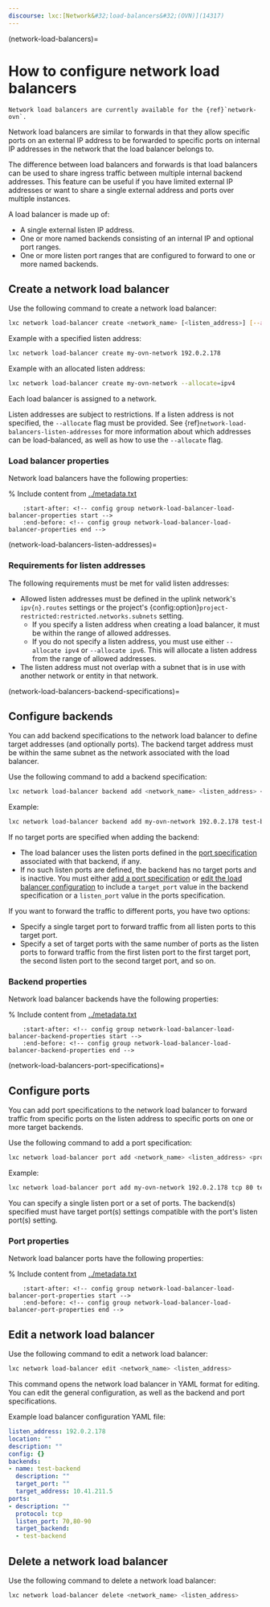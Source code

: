 ```yaml
---
discourse: lxc:[Network&#32;load-balancers&#32;(OVN)](14317)
---
```


(network-load-balancers)=
# How to configure network load balancers

```{note}
Network load balancers are currently available for the {ref}`network-ovn`.
```

Network load balancers are similar to forwards in that they allow specific ports on an external IP address to be forwarded to specific ports on internal IP addresses in the network that the load balancer belongs to.

The difference between load balancers and forwards is that load balancers can be used to share ingress traffic between multiple internal backend addresses. This feature can be useful if you have limited external IP addresses or want to share a single external address and ports over multiple instances.

A load balancer is made up of:

- A single external listen IP address.
- One or more named backends consisting of an internal IP and optional port ranges.
- One or more listen port ranges that are configured to forward to one or more named backends.

## Create a network load balancer

Use the following command to create a network load balancer:

```bash
lxc network load-balancer create <network_name> [<listen_address>] [--allocate=ipv{4,6}] [configuration_options...]
```

Example with a specified listen address:

```bash
lxc network load-balancer create my-ovn-network 192.0.2.178
```

Example with an allocated listen address:

```bash
lxc network load-balancer create my-ovn-network --allocate=ipv4
```

Each load balancer is assigned to a network.

Listen addresses are subject to restrictions. If a listen address is not specified, the `--allocate` flag must be provided. See {ref}`network-load-balancers-listen-addresses` for more information about which addresses can be load-balanced, as well as how to use the `--allocate` flag.

### Load balancer properties

Network load balancers have the following properties:

% Include content from [../metadata.txt](../metadata.txt)
```{include} ../metadata.txt
    :start-after: <!-- config group network-load-balancer-load-balancer-properties start -->
    :end-before: <!-- config group network-load-balancer-load-balancer-properties end -->
```

(network-load-balancers-listen-addresses)=
### Requirements for listen addresses

The following requirements must be met for valid listen addresses:

- Allowed listen addresses must be defined in the uplink network's `ipv{n}.routes` settings or the project's {config:option}`project-restricted:restricted.networks.subnets` setting.
   - If you specify a listen address when creating a load balancer, it must be within the range of allowed addresses.
   - If you do not specify a listen address, you must use either `--allocate ipv4` or `--allocate ipv6`. This will allocate a listen address from the range of allowed addresses.
- The listen address must not overlap with a subnet that is in use with another network or entity in that network.

(network-load-balancers-backend-specifications)=
## Configure backends

You can add backend specifications to the network load balancer to define target addresses (and optionally ports).
The backend target address must be within the same subnet as the network associated with the load balancer.

Use the following command to add a backend specification:

```bash
lxc network load-balancer backend add <network_name> <listen_address> <backend_name> <target_address> [<target_ports>]
```

Example:

```bash
lxc network load-balancer backend add my-ovn-network 192.0.2.178 test-backend 10.41.211.5
```

If no target ports are specified when adding the backend:

- The load balancer uses the listen ports defined in the [port specification](#port-properties) associated with that backend, if any.
- If no such listen ports are defined, the backend has no target ports and is inactive. You must either [add a port specification](#port-properties) or [edit the load balancer configuration](#edit-a-network-load-balancer) to include a `target_port` value in the backend specification or a `listen_port` value in the ports specification.

If you want to forward the traffic to different ports, you have two options:

- Specify a single target port to forward traffic from all listen ports to this target port.
- Specify a set of target ports with the same number of ports as the listen ports to forward traffic from the first listen port to the first target port, the second listen port to the second target port, and so on.

### Backend properties

Network load balancer backends have the following properties:

% Include content from [../metadata.txt](../metadata.txt)
```{include} ../metadata.txt
    :start-after: <!-- config group network-load-balancer-load-balancer-backend-properties start -->
    :end-before: <!-- config group network-load-balancer-load-balancer-backend-properties end -->
```

(network-load-balancers-port-specifications)=
## Configure ports

You can add port specifications to the network load balancer to forward traffic from specific ports on the listen address to specific ports on one or more target backends.

Use the following command to add a port specification:

```bash
lxc network load-balancer port add <network_name> <listen_address> <protocol> <listen_ports> <backend_name>[,<backend_name>...]
```

Example:

```bash
lxc network load-balancer port add my-ovn-network 192.0.2.178 tcp 80 test-backend
```

You can specify a single listen port or a set of ports.
The backend(s) specified must have target port(s) settings compatible with the port's listen port(s) setting.

### Port properties

Network load balancer ports have the following properties:

% Include content from [../metadata.txt](../metadata.txt)
```{include} ../metadata.txt
    :start-after: <!-- config group network-load-balancer-load-balancer-port-properties start -->
    :end-before: <!-- config group network-load-balancer-load-balancer-port-properties end -->
```

## Edit a network load balancer

Use the following command to edit a network load balancer:

```bash
lxc network load-balancer edit <network_name> <listen_address>
```

This command opens the network load balancer in YAML format for editing.
You can edit the general configuration, as well as the backend and port specifications.

Example load balancer configuration YAML file:

```yaml
listen_address: 192.0.2.178
location: ""
description: ""
config: {}
backends:
- name: test-backend
  description: ""
  target_port: ""
  target_address: 10.41.211.5
ports:
- description: ""
  protocol: tcp
  listen_port: 70,80-90
  target_backend:
  - test-backend
```

## Delete a network load balancer

Use the following command to delete a network load balancer:

```bash
lxc network load-balancer delete <network_name> <listen_address>
```
